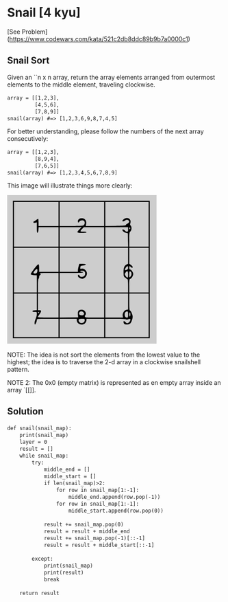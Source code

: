 # Snail [4 kyu]

[See Problem] (https://www.codewars.com/kata/521c2db8ddc89b9b7a0000c1)

## Snail Sort
Given an ``n x n array, return the array elements arranged from outermost elements to the middle element, traveling clockwise.

```
array = [[1,2,3],
         [4,5,6],
         [7,8,9]]
snail(array) #=> [1,2,3,6,9,8,7,4,5]
```

For better understanding, please follow the numbers of the next array consecutively:

```
array = [[1,2,3],
         [8,9,4],
         [7,6,5]]
snail(array) #=> [1,2,3,4,5,6,7,8,9]
```

This image will illustrate things more clearly:

![Snail Diagram](assets/snail.png)

NOTE: The idea is not sort the elements from the lowest value to the highest; the idea is to traverse the 2-d array in a clockwise snailshell pattern.

NOTE 2: The 0x0 (empty matrix) is represented as en empty array inside an array `[[]].

## Solution

```
def snail(snail_map):
    print(snail_map)
    layer = 0
    result = []
    while snail_map:
        try:
            middle_end = []
            middle_start = []
            if len(snail_map)>2:
                for row in snail_map[1:-1]:
                    middle_end.append(row.pop(-1))
                for row in snail_map[1:-1]:
                    middle_start.append(row.pop(0))
                
            result += snail_map.pop(0)
            result = result + middle_end
            result += snail_map.pop(-1)[::-1]
            result = result + middle_start[::-1]

        except:
            print(snail_map)
            print(result)
            break

    return result
```